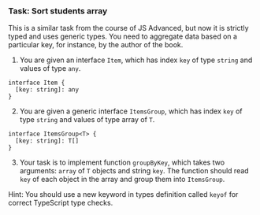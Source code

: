 ### Task: Sort students array

This is a similar task from the course of JS Advanced, but now it is strictly typed and uses generic types.
You need to aggregate data based on a particular key, for instance, by the author of the book.
1) You are given an interface `Item`, which has index `key` of type `string` and values of type `any`.
```
interface Item {
  [key: string]: any
}
```

2) You are given a generic interface `ItemsGroup`, which has index `key` of type `string` and values of type array of `T`.
```
interface ItemsGroup<T> {
  [key: string]: T[]
}
```

3) Your task is to implement function `groupByKey`, which takes two arguments: `array` of `T` objects and string `key`. The function should read `key` of each object in the array and group them into `ItemsGroup`.

Hint: You should use a new keyword in types definition called `keyof` for correct TypeScript type checks.



